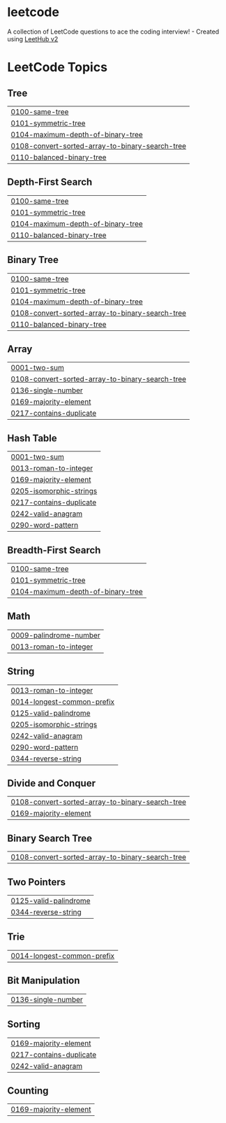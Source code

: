 # leetcode
A collection of LeetCode questions to ace the coding interview! - Created using [LeetHub v2](https://github.com/arunbhardwaj/LeetHub-2.0)

<!---LeetCode Topics Start-->
# LeetCode Topics
## Tree
|  |
| ------- |
| [0100-same-tree](https://github.com/Ishwari200427/leetcode/tree/master/0100-same-tree) |
| [0101-symmetric-tree](https://github.com/Ishwari200427/leetcode/tree/master/0101-symmetric-tree) |
| [0104-maximum-depth-of-binary-tree](https://github.com/Ishwari200427/leetcode/tree/master/0104-maximum-depth-of-binary-tree) |
| [0108-convert-sorted-array-to-binary-search-tree](https://github.com/Ishwari200427/leetcode/tree/master/0108-convert-sorted-array-to-binary-search-tree) |
| [0110-balanced-binary-tree](https://github.com/Ishwari200427/leetcode/tree/master/0110-balanced-binary-tree) |
## Depth-First Search
|  |
| ------- |
| [0100-same-tree](https://github.com/Ishwari200427/leetcode/tree/master/0100-same-tree) |
| [0101-symmetric-tree](https://github.com/Ishwari200427/leetcode/tree/master/0101-symmetric-tree) |
| [0104-maximum-depth-of-binary-tree](https://github.com/Ishwari200427/leetcode/tree/master/0104-maximum-depth-of-binary-tree) |
| [0110-balanced-binary-tree](https://github.com/Ishwari200427/leetcode/tree/master/0110-balanced-binary-tree) |
## Binary Tree
|  |
| ------- |
| [0100-same-tree](https://github.com/Ishwari200427/leetcode/tree/master/0100-same-tree) |
| [0101-symmetric-tree](https://github.com/Ishwari200427/leetcode/tree/master/0101-symmetric-tree) |
| [0104-maximum-depth-of-binary-tree](https://github.com/Ishwari200427/leetcode/tree/master/0104-maximum-depth-of-binary-tree) |
| [0108-convert-sorted-array-to-binary-search-tree](https://github.com/Ishwari200427/leetcode/tree/master/0108-convert-sorted-array-to-binary-search-tree) |
| [0110-balanced-binary-tree](https://github.com/Ishwari200427/leetcode/tree/master/0110-balanced-binary-tree) |
## Array
|  |
| ------- |
| [0001-two-sum](https://github.com/Ishwari200427/leetcode/tree/master/0001-two-sum) |
| [0108-convert-sorted-array-to-binary-search-tree](https://github.com/Ishwari200427/leetcode/tree/master/0108-convert-sorted-array-to-binary-search-tree) |
| [0136-single-number](https://github.com/Ishwari200427/leetcode/tree/master/0136-single-number) |
| [0169-majority-element](https://github.com/Ishwari200427/leetcode/tree/master/0169-majority-element) |
| [0217-contains-duplicate](https://github.com/Ishwari200427/leetcode/tree/master/0217-contains-duplicate) |
## Hash Table
|  |
| ------- |
| [0001-two-sum](https://github.com/Ishwari200427/leetcode/tree/master/0001-two-sum) |
| [0013-roman-to-integer](https://github.com/Ishwari200427/leetcode/tree/master/0013-roman-to-integer) |
| [0169-majority-element](https://github.com/Ishwari200427/leetcode/tree/master/0169-majority-element) |
| [0205-isomorphic-strings](https://github.com/Ishwari200427/leetcode/tree/master/0205-isomorphic-strings) |
| [0217-contains-duplicate](https://github.com/Ishwari200427/leetcode/tree/master/0217-contains-duplicate) |
| [0242-valid-anagram](https://github.com/Ishwari200427/leetcode/tree/master/0242-valid-anagram) |
| [0290-word-pattern](https://github.com/Ishwari200427/leetcode/tree/master/0290-word-pattern) |
## Breadth-First Search
|  |
| ------- |
| [0100-same-tree](https://github.com/Ishwari200427/leetcode/tree/master/0100-same-tree) |
| [0101-symmetric-tree](https://github.com/Ishwari200427/leetcode/tree/master/0101-symmetric-tree) |
| [0104-maximum-depth-of-binary-tree](https://github.com/Ishwari200427/leetcode/tree/master/0104-maximum-depth-of-binary-tree) |
## Math
|  |
| ------- |
| [0009-palindrome-number](https://github.com/Ishwari200427/leetcode/tree/master/0009-palindrome-number) |
| [0013-roman-to-integer](https://github.com/Ishwari200427/leetcode/tree/master/0013-roman-to-integer) |
## String
|  |
| ------- |
| [0013-roman-to-integer](https://github.com/Ishwari200427/leetcode/tree/master/0013-roman-to-integer) |
| [0014-longest-common-prefix](https://github.com/Ishwari200427/leetcode/tree/master/0014-longest-common-prefix) |
| [0125-valid-palindrome](https://github.com/Ishwari200427/leetcode/tree/master/0125-valid-palindrome) |
| [0205-isomorphic-strings](https://github.com/Ishwari200427/leetcode/tree/master/0205-isomorphic-strings) |
| [0242-valid-anagram](https://github.com/Ishwari200427/leetcode/tree/master/0242-valid-anagram) |
| [0290-word-pattern](https://github.com/Ishwari200427/leetcode/tree/master/0290-word-pattern) |
| [0344-reverse-string](https://github.com/Ishwari200427/leetcode/tree/master/0344-reverse-string) |
## Divide and Conquer
|  |
| ------- |
| [0108-convert-sorted-array-to-binary-search-tree](https://github.com/Ishwari200427/leetcode/tree/master/0108-convert-sorted-array-to-binary-search-tree) |
| [0169-majority-element](https://github.com/Ishwari200427/leetcode/tree/master/0169-majority-element) |
## Binary Search Tree
|  |
| ------- |
| [0108-convert-sorted-array-to-binary-search-tree](https://github.com/Ishwari200427/leetcode/tree/master/0108-convert-sorted-array-to-binary-search-tree) |
## Two Pointers
|  |
| ------- |
| [0125-valid-palindrome](https://github.com/Ishwari200427/leetcode/tree/master/0125-valid-palindrome) |
| [0344-reverse-string](https://github.com/Ishwari200427/leetcode/tree/master/0344-reverse-string) |
## Trie
|  |
| ------- |
| [0014-longest-common-prefix](https://github.com/Ishwari200427/leetcode/tree/master/0014-longest-common-prefix) |
## Bit Manipulation
|  |
| ------- |
| [0136-single-number](https://github.com/Ishwari200427/leetcode/tree/master/0136-single-number) |
## Sorting
|  |
| ------- |
| [0169-majority-element](https://github.com/Ishwari200427/leetcode/tree/master/0169-majority-element) |
| [0217-contains-duplicate](https://github.com/Ishwari200427/leetcode/tree/master/0217-contains-duplicate) |
| [0242-valid-anagram](https://github.com/Ishwari200427/leetcode/tree/master/0242-valid-anagram) |
## Counting
|  |
| ------- |
| [0169-majority-element](https://github.com/Ishwari200427/leetcode/tree/master/0169-majority-element) |
<!---LeetCode Topics End-->
